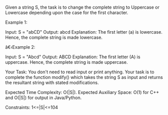 Given a string S, the task is to change the complete string to Uppercase or Lowercase depending upon the case for the first character.

Example 1:

Input:
S = "abCD"
Output: abcd
Explanation: The first letter (a) is 
lowercase. Hence, the complete string
is made lowercase.

â€‹Example 2:

Input: 
S = "Abcd"
Output: ABCD
Explanation: The first letter (A) is
uppercase. Hence, the complete string
is made uppercase.

Your Task:
You don't need to read input or print anything. Your task is to complete the function modify() which takes the string S as input and returns the resultant string with stated modifications.


Expected Time Complexity: O(|S|).
Expected Auxiliary Space: O(1) for C++ and O(|S|) for output in Java/Python.


Constraints:
1<=|S|<=104